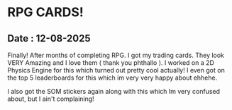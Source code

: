 

# RPG CARDS!

## Date : 12-08-2025

Finally! After months of completing RPG. I got my trading cards. They look VERY Amazing and I love them ( thank you phthallo ). I worked on a 2D Physics Engine for this which turned out pretty cool actually! I even got on the top 5 leaderboards for this which im very very happy about ehhehe.

I also got the SOM stickers again along with this which Im very confused about, but I ain't complaining!
